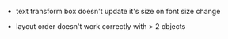 - text transform box doesn't update it's size on font size change

- layout order doesn't work correctly with > 2 objects

